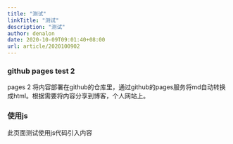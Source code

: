 ```yaml
---
title: "测试"
linkTitle: "测试"
description: "测试"
author: denalon
date: 2020-10-09T09:01:40+08:00
url: article/2020100902
---
```


### github pages test 2

 pages 2 将内容部署在github的仓库里，通过github的pages服务将md自动转换成html。根据需要将内容分享到博客，个人网站上。


### 使用js

此页面测试使用js代码引入内容
